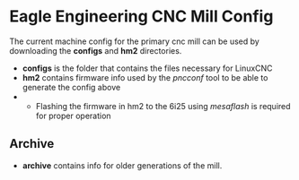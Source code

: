 # Eagle Engineering CNC Mill Config

The current machine config for the primary cnc mill can be used by downloading the **configs** and **hm2** directories.

- **configs** is the folder that contains the files necessary for LinuxCNC
- **hm2** contains firmware info used by the *pncconf* tool to be able to generate the config above
- - Flashing the firmware in hm2 to the 6i25 using *mesaflash* is required for proper operation

## Archive
- **archive** contains info for older generations of the mill.
